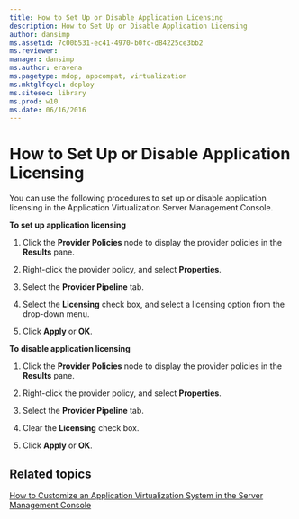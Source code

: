 ```yaml
---
title: How to Set Up or Disable Application Licensing
description: How to Set Up or Disable Application Licensing
author: dansimp
ms.assetid: 7c00b531-ec41-4970-b0fc-d84225ce3bb2
ms.reviewer: 
manager: dansimp
ms.author: eravena
ms.pagetype: mdop, appcompat, virtualization
ms.mktglfcycl: deploy
ms.sitesec: library
ms.prod: w10
ms.date: 06/16/2016
---
```



# How to Set Up or Disable Application Licensing


You can use the following procedures to set up or disable application licensing in the Application Virtualization Server Management Console.

**To set up application licensing**

1.  Click the **Provider Policies** node to display the provider policies in the **Results** pane.

2.  Right-click the provider policy, and select **Properties**.

3.  Select the **Provider Pipeline** tab.

4.  Select the **Licensing** check box, and select a licensing option from the drop-down menu.

5.  Click **Apply** or **OK**.

**To disable application licensing**

1.  Click the **Provider Policies** node to display the provider policies in the **Results** pane.

2.  Right-click the provider policy, and select **Properties**.

3.  Select the **Provider Pipeline** tab.

4.  Clear the **Licensing** check box.

5.  Click **Apply** or **OK**.

## Related topics


[How to Customize an Application Virtualization System in the Server Management Console](how-to-customize-an-application-virtualization-system-in-the-server-management-console.md)

 

 





